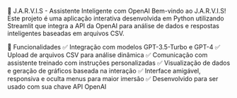 🤖 J.A.R.V.I.S - Assistente Inteligente com OpenAI
Bem-vindo ao J.A.R.V.I.S!
Este projeto é uma aplicação interativa desenvolvida em Python utilizando Streamlit que integra a API da OpenAI para análise de dados e respostas inteligentes baseadas em arquivos CSV.

🚀 Funcionalidades
✅ Integração com modelos GPT-3.5-Turbo e GPT-4
✅ Upload de arquivos CSV para análise dinâmica
✅ Comunicação com assistente treinado com instruções personalizadas
✅ Visualização de dados e geração de gráficos baseada na interação
✅ Interface amigável, responsiva e oculta menus para maior imersão
✅ Desenvolvido para ser usado com sua chave API OpenAI
